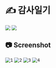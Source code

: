 # ✍ 감사일기
<img src="https://img.shields.io/badge/Flutter-02569B?style=flat&logo=Flutter&logoColor=white"/> <img src="https://img.shields.io/badge/Dart-0175C2?style=flat&logo=Dart&logoColor=white"/>

## 📷 Screenshot
<kbd>![1](https://user-images.githubusercontent.com/7158623/225257840-048bfeef-fd66-4281-9134-723ec3ccbbef.jpg)</kbd>
<kbd>![2](https://user-images.githubusercontent.com/7158623/225257845-e594a2dc-8a36-4972-a2bf-4153205bf19d.jpg)</kbd>
<kbd>![3](https://user-images.githubusercontent.com/7158623/225257850-1b75f9c2-f7ab-4cbc-bb4c-254007a8dec4.jpg)</kbd>
<kbd>![4](https://user-images.githubusercontent.com/7158623/225257829-487bd166-732e-4b42-b896-e0e6d0d44245.jpg)</kbd>

